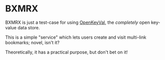 BXMRX
=====

BXMRX is just a test-case for using [OpenKeyVal](http://openkeyval.org/), the _completely_ open key-value data store.

This is a simple "service" which lets users create and visit multi-link bookmarks; novel, isn't it? 

Theoretically, it has a practical purpose, but don't bet on it!
